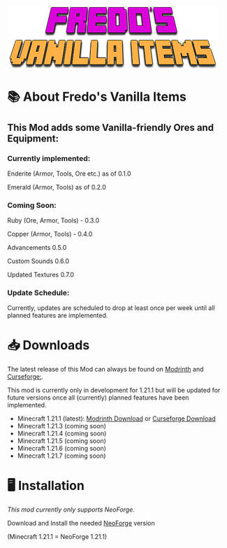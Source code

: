 
<img src="src/main/resources/FredosVanillaItems-Icon.png">

📚 About Fredo's Vanilla Items
=======
## This Mod adds some Vanilla-friendly Ores and Equipment:

### Currently implemented:

Enderite (Armor, Tools, Ore etc.) as of 0.1.0

Emerald (Armor, Tools) as of 0.2.0

### Coming Soon:

Ruby (Ore, Armor, Tools) - 0.3.0

Copper (Armor, Tools) - 0.4.0

Advancements 0.5.0

Custom Sounds 0.6.0

Updated Textures 0.7.0

### Update Schedule:
Currently, updates are scheduled to drop at least
once per week until all planned features are implemented.


📥 Downloads
=======

The latest release of this Mod can always be found on
[Modrinth](https://modrinth.com/mod/fredos-vanilla-items) and [Curseforge:](https://legacy.curseforge.com/minecraft/mc-mods/fredos-ores-armors-and-tools-neoforge).

This mod is currently only in development for 1.21.1 but will be updated for future versions once all (currently) planned features have been implemented.

- Minecraft 1.21.1 (latest): [Modrinth Download](https://modrinth.com/mod/fredos-vanilla-items/version/0.2.0) or [Curseforge Download](https://legacy.curseforge.com/minecraft/mc-mods/fredos-ores-armors-and-tools-neoforge/files/6790927)
- Minecraft 1.21.3 (coming soon)
- Minecraft 1.21.4 (coming soon)
- Minecraft 1.21.5 (coming soon)
- Minecraft 1.21.6 (coming soon)
- Minecraft 1.21.7 (coming soon)

🖥️ Installation
============
_This mod currently only supports NeoForge._

Download and Install the needed [NeoForge](https://neoforged.net) version 

(Minecraft 1.21.1 = NeoForge 1.21.1)

